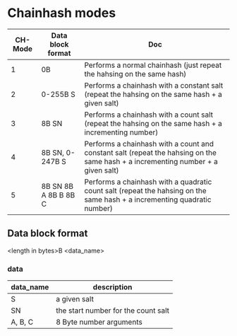 # Chainhash modes

| CH-Mode |Data block format| Doc                                                                                                                              |
|---------|---|----------------------------------------------------------------------------------------------------------------------------------|
| 1       |0B| Performs a normal chainhash (just repeat the hahsing on the same hash)                                                           |
| 2       |0-255B S| Performs a chainhash with a constant salt (repeat the hahsing on the same hash + a given salt)                                   |
| 3       |8B SN| Performs a chainhash with a count salt (repeat the hahsing on the same hash + a incrementing number)                             |
| 4       |8B SN, 0-247B S| Performs a chainhash with a count and constant salt (repeat the hahsing on the same hash + a incrementing number + a given salt) |
| 5       |8B SN 8B A 8B B 8B C| Performs a chainhash with a quadratic count salt (repeat the hahsing on the same hash + a incrementing quadratic number)         |


## Data block format
\<length in bytes>B \<data_name>

### data
|data_name|description|
|---|---|
|S|a given salt|
|SN|the start number for the count salt|
|A, B, C|8 Byte number arguments|